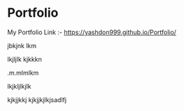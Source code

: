 # Portfolio
My Portfolio Link :-
https://yashdon999.github.io/Portfolio/

jbkjnk
lkm


lkjljlk
kjkkkn

.m.mlmlkm

lkjkljlkjlk

kjkjjkkj
kjkjjkjlkjsadlfj




